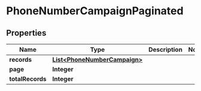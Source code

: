 

# PhoneNumberCampaignPaginated


## Properties

| Name | Type | Description | Notes |
|------------ | ------------- | ------------- | -------------|
|**records** | [**List&lt;PhoneNumberCampaign&gt;**](PhoneNumberCampaign.md) |  |  |
|**page** | **Integer** |  |  |
|**totalRecords** | **Integer** |  |  |



